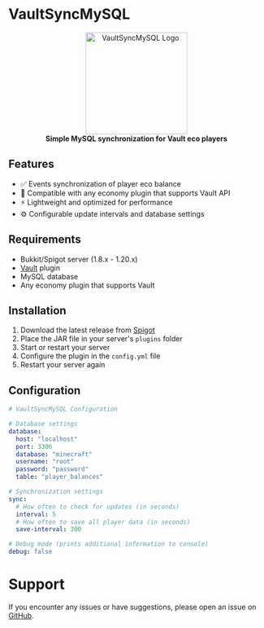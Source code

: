 # VaultSyncMySQL

<div align="center">
  <img src="https://iili.io/3joly1n.png" alt="VaultSyncMySQL Logo" width="200"/>
  <br>
  <strong>Simple MySQL synchronization for Vault eco players </strong>
</div>

## Features

- ✅ Events synchronization of player eco balance
- 🔌 Compatible with any economy plugin that supports Vault API
- ⚡ Lightweight and optimized for performance
- ⚙️ Configurable update intervals and database settings

## Requirements

- Bukkit/Spigot server (1.8.x - 1.20.x)
- [Vault](https://www.spigotmc.org/resources/vault.34315/) plugin
- MySQL database
- Any economy plugin that supports Vault

## Installation

1. Download the latest release from [Spigot](https://www.spigotmc.org/resources/vaultsyncmysql.124649/)
2. Place the JAR file in your server's `plugins` folder
3. Start or restart your server
4. Configure the plugin in the `config.yml` file
5. Restart your server again

## Configuration

```yaml
# VaultSyncMySQL Configuration

# Database settings
database:
  host: "localhost"
  port: 3306
  database: "minecraft"
  username: "root"
  password: "password"
  table: "player_balances"

# Synchronization settings
sync:
  # How often to check for updates (in seconds)
  interval: 5
  # How often to save all player data (in seconds)
  save-interval: 300

# Debug mode (prints additional information to console)
debug: false


```
# Support
If you encounter any issues or have suggestions, please open an issue on [GitHub](https://github.com/jasulkowski/VaultSyncMysql/issues).


